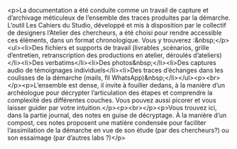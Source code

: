 &lt;p&gt;La documentation a été conduite comme un travail de capture et d’archivage méticuleux de l’ensemble des traces produites par la démarche. L’outil Les Cahiers du Studio, développé et mis à disposition par le collectif de designers l’Atelier des chercheurs, a été choisi pour rendre accessible ces éléments, dans un format chronologique. Vous y trouverez :&amp;nbsp;&lt;&#x2F;p&gt;&lt;ul&gt;&lt;li&gt;Des fichiers et supports de travail (livrables ,scénarios, grille d’entretien, retranscription des productions en atelier, déroulés d’ateliers)&lt;&#x2F;li&gt;&lt;li&gt;Des verbatims&lt;&#x2F;li&gt;&lt;li&gt;Des photos&amp;nbsp;&lt;&#x2F;li&gt;&lt;li&gt;Des captures audio de témoignages individuels&lt;&#x2F;li&gt;&lt;li&gt;Des traces d’échanges dans les coulisses de la démarche (mails, fil WhatsApp)&amp;nbsp;&lt;&#x2F;li&gt;&lt;&#x2F;ul&gt;&lt;p&gt;&lt;br&gt;&lt;&#x2F;p&gt;&lt;p&gt;L’ensemble est dense, il invite à fouiller dedans, à la manière d’un archéologue pour décrypter l’articulation des étapes et comprendre la complexité des différentes couches. Vous pouvez aussi picorer et vous laisser guider par votre intuition.&lt;&#x2F;p&gt;&lt;p&gt;&lt;br&gt;&lt;&#x2F;p&gt;&lt;p&gt;Vous trouvez ici, dans la partie journal, des notes en guise de décryptage. À la manière d’un compost, ces notes proposent une matière condensée pour faciliter l’assimilation de la démarche en vue de son étude (par des chercheurs?) ou son essaimage (par d’autres labs ?)&lt;&#x2F;p&gt;